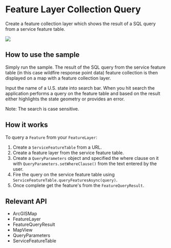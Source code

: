 <h1>Feature Layer Collection Query</h1>

<p>Create a feature collection layer which shows the result of a SQL query from a service feature table.</p>

<p><img src="FeatureLayerCollectionQuery.png"/></p>

<h2>How to use the sample</h2>


<p>Simply run the sample. The result of the SQL query from the service feature table (in this case wildfire response point data) feature collection is then displayed on a map with a feature collection layer.</p>

<p>Input the name of a U.S. state into search bar. When you hit search the application performs a query on the feature table and based on the result either highlights the state geometry or provides an error.</p>

<p>Note: The search is case sensitive.</p>

<h2>How it works</h2>

<p>To query a <code>Feature</code> from your <code>FeatureLayer</code>:</p>

<ol>
    <li>Create a <code>ServiceFeatureTable</code> from a URL.</li>
    <li>Create a feature layer from the service feature table.</li>
    <li>Create a <code>QueryParameters</code> object and specified the where clause on it with <code>QueryParameters.setWhereClause()</code> from the text entered by the user. </li>
    <li>Fire the query on the service feature table using <code>ServiceFeatureTable.queryFeaturesAsync(query)</code>.</li>
    <li>Once complete get the feature's from the <code>FeatureQueryResult</code>.</li>
</ol>

<h2>Relevant API</h2>

<ul>
    <li>ArcGISMap</li>
    <li>FeatureLayer</li>
    <li>FeatureQueryResult</li>
    <li>MapView</li>
    <li>QueryParameters</li>
    <li>ServiceFeatureTable</li>
</ul>
